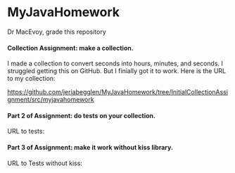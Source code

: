 # MyJavaHomework
Dr MacEvoy, grade this repository

#### Collection Assignment:  make a collection.  

I made a collection to convert seconds into hours, minutes, and seconds.  I struggled getting this on GitHub.  But I finially got it to work.  Here is the URL to my collection:

https://github.com/jeriabegglen/MyJavaHomework/tree/InitialCollectionAssignment/src/myjavahomework

#### Part 2 of Assignment:  do tests on your collection.

URL to tests:

#### Part 3 of Assignment:  make it work without kiss library.

URL to Tests without kiss:



